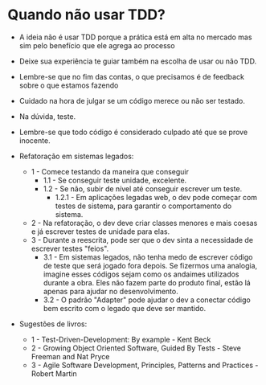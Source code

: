 # Quando não usar TDD?

- A ideia não é usar TDD porque a prática está em alta no mercado mas sim pelo benefício que ele agrega ao processo

- Deixe sua experiência te guiar também na escolha de usar ou não TDD.
- Lembre-se que no fim das contas, o que precisamos é de feedback sobre o que estamos fazendo

- Cuidado na hora de julgar se um código merece ou não ser testado.
- Na dúvida, teste.
- Lembre-se que todo código é considerado culpado até que se prove inocente.

- Refatoração em sistemas legados:
    - 1 - Comece testando da maneira que conseguir
        - 1.1 - Se conseguir teste unidade, excelente.
        - 1.2 - Se não, subir de nível até conseguir escrever um teste.
            - 1.2.1 - Em aplicações legadas web, o dev pode começar com testes de sistema, para garantir o comportamento do sistema.
    - 2 - Na refatoração, o dev deve criar classes menores e mais coesas e já escrever testes de unidade para elas.
    - 3 - Durante a reescrita, pode ser que o dev sinta a necessidade de escrever testes "feios".
        - 3.1 - Em sistemas legados, não tenha medo de escrever código de teste que será jogado fora depois.
                Se fizermos uma analogia, imagine esses códigos sejam como os andaimes utilizados durante a obra.
                Eles não fazem parte do produto final, estão lá apenas para ajudar no desenvolvimento.
        - 3.2 - O padrão "Adapter" pode ajudar o dev a conectar código bem escrito com o legado que deve ser mantido.


- Sugestões de livros:
    - 1 - Test-Driven-Development: By example - Kent Beck
    - 2 - Growing Object Oriented Software, Guided By Tests - Steve Freeman and Nat Pryce
    - 3 - Agile Software Development, Principles, Patterns and Practices - Robert Martin